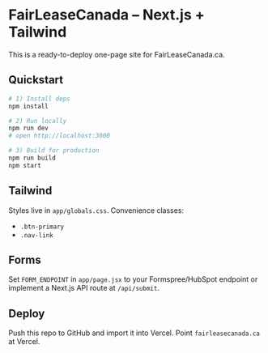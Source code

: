# FairLeaseCanada – Next.js + Tailwind

This is a ready-to-deploy one-page site for FairLeaseCanada.ca.

## Quickstart

```bash
# 1) Install deps
npm install

# 2) Run locally
npm run dev
# open http://localhost:3000

# 3) Build for production
npm run build
npm start
```

## Tailwind
Styles live in `app/globals.css`. Convenience classes:
- `.btn-primary`
- `.nav-link`

## Forms
Set `FORM_ENDPOINT` in `app/page.jsx` to your Formspree/HubSpot endpoint or implement a Next.js API route at `/api/submit`.

## Deploy
Push this repo to GitHub and import it into Vercel. Point `fairleasecanada.ca` at Vercel.

